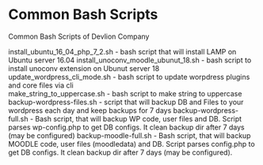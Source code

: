 # Common Bash Scripts  
Common Bash Scripts of Devlion Company

install_ubuntu_16_04_php_7_2.sh - bash script that will install LAMP on Ubuntu server 16.04
install_unoconv_moodle_ubunut_18.sh - bash script to install unoconv extension on Ubunut server 18
update_wordpress_cli_mode.sh - bash script to update worpdress plugins and core files via cli  
make_string_to_uppercase.sh - bash script to make string to uppercase
backup-wordpress-files.sh - script that will backup DB and Files to your wordpress each day and keep backups for 7 days
backup-wordpress-full.sh - Bash script, that will backup WP code, user files and DB. Script parses wp-config.php to get DB configs. It clean backup dir after 7 days (may be configured)
backup-moodle-full.sh - Bash script, that will backup MOODLE code, user files (moodledata) and DB. Script parses config.php to get DB configs. It clean backup dir after 7 days (may be configured). 
